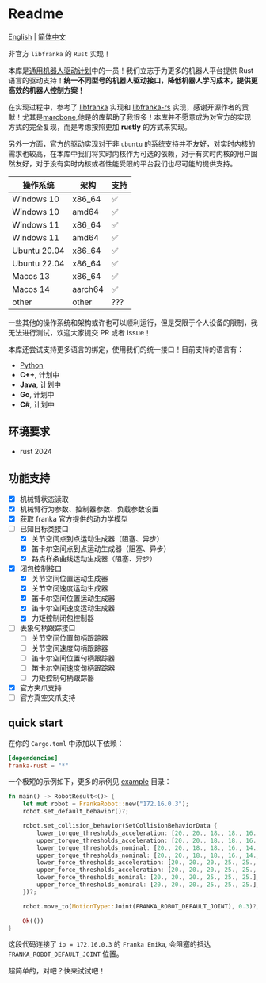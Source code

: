 # Readme

[English](README.md) | [简体中文](README_cn.md)

非官方 `libfranka` 的 `Rust` 实现！

本库是[通用机器人驱动计划](https://github.com/Robot-Exp-Platform/libhans-rs)中的一员！我们立志于为更多的机器人平台提供 Rust 语言的驱动支持！**统一不同型号的机器人驱动接口，降低机器人学习成本，提供更高效的机器人控制方案！**

在实现过程中，参考了 [libfranka](https://github.com/frankaemika/libfranka) 实现和 [libfranka-rs](https://github.com/marcbone/libfranka-rs) 实现，感谢开源作者的贡献！尤其是[marcbone](https://github.com/marcbone),他是的库帮助了我很多！本库并不愿意成为对官方的实现方式的完全复现，而是考虑按照更加 **rustly** 的方式来实现。

另外一方面，官方的驱动实现对于非 `ubuntu` 的系统支持并不友好，对实时内核的需求也较高，在本库中我们将实时内核作为可选的依赖，对于有实时内核的用户固然友好，对于没有实时内核或者性能受限的平台我们也尽可能的提供支持。

| 操作系统 | 架构 | 支持 |
| ------- | ---- | ---- |
| Windows 10 | x86_64 | ✅ |
| Windows 10 | amd64  | ✅ |
| Windows 11 | x86_64 | ✅ |
| Windows 11 | amd64  | ✅ |
| Ubuntu 20.04 | x86_64 | ✅ |
| Ubuntu 22.04 | x86_64 | ✅ |
| Macos 13 | x86_64 | ✅ |
| Macos 14 | aarch64 | ✅ |
| other | other | ??? |

一些其他的操作系统和架构或许也可以顺利运行，但是受限于个人设备的限制，我无法进行测试，欢迎大家提交 PR 或者 issue！

本库还尝试支持更多语言的绑定，使用我们的统一接口！目前支持的语言有：

- [Python](https://pypi.org/project/franka-rust/)
- **C++**, 计划中
- **Java**, 计划中
- **Go**, 计划中
- **C#**, 计划中

## 环境要求

- rust 2024

## 功能支持

- [x] 机械臂状态读取
- [x] 机械臂行为参数、控制器参数、负载参数设置
- [x] 获取 franka 官方提供的动力学模型
- [ ] 已知目标类接口
  - [x] 关节空间点到点运动生成器（阻塞、异步）
  - [x] 笛卡尔空间点到点运动生成器（阻塞、异步）
  - [x] 路点样条曲线运动生成器（阻塞、异步）
- [x] 闭包控制接口
  - [x] 关节空间位置运动生成器
  - [x] 关节空间速度运动生成器
  - [x] 笛卡尔空间位置运动生成器
  - [x] 笛卡尔空间速度运动生成器
  - [x] 力矩控制闭包控制器
- [ ] 表象句柄跟踪接口
  - [ ] 关节空间位置句柄跟踪器
  - [ ] 关节空间速度句柄跟踪器
  - [ ] 笛卡尔空间位置句柄跟踪器
  - [ ] 笛卡尔空间速度句柄跟踪器
  - [ ] 力矩控制句柄跟踪器
- [x] 官方夹爪支持
- [ ] 官方真空夹爪支持

## quick start

在你的 `Cargo.toml` 中添加以下依赖：

```toml
[dependencies]
franka-rust = "*"
```

一个极短的示例如下，更多的示例见 [example](/examples) 目录：

```rust
fn main() -> RobotResult<()> {
    let mut robot = FrankaRobot::new("172.16.0.3");
    robot.set_default_behavior()?;

    robot.set_collision_behavior(SetCollisionBehaviorData {
        lower_torque_thresholds_acceleration: [20., 20., 18., 18., 16., 14., 12.],
        upper_torque_thresholds_acceleration: [20., 20., 18., 18., 16., 14., 12.],
        lower_torque_thresholds_nominal: [20., 20., 18., 18., 16., 14., 12.],
        upper_torque_thresholds_nominal: [20., 20., 18., 18., 16., 14., 12.],
        lower_force_thresholds_acceleration: [20., 20., 20., 25., 25., 25.],
        upper_force_thresholds_acceleration: [20., 20., 20., 25., 25., 25.],
        lower_force_thresholds_nominal: [20., 20., 20., 25., 25., 25.],
        upper_force_thresholds_nominal: [20., 20., 20., 25., 25., 25.],
    })?;

    robot.move_to(MotionType::Joint(FRANKA_ROBOT_DEFAULT_JOINT), 0.3)?;

    Ok(())
}
```

这段代码连接了 `ip = 172.16.0.3` 的 `Franka Emika`, 会阻塞的抵达 `FRANKA_ROBOT_DEFAULT_JOINT` 位置。

超简单的，对吧？快来试试吧！
